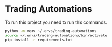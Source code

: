 # Trading Automations

To run this project you need to run this commands.

```bash
python -m venv ~/.envs/trading-automations
source ~/.envs/trading-automations/bin/activate
pip install -r requirements.txt
```
